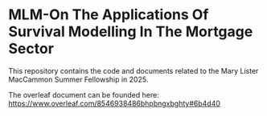 # MLM-On The Applications Of Survival Modelling In The Mortgage Sector
This repository contains the code and documents related to the Mary Lister MacCammon Summer Fellowship in 2025.

The overleaf document can be founded here: https://www.overleaf.com/8546938486bhpbngxbghty#6b4d40
